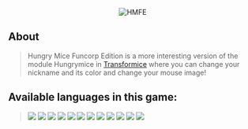 <p align="center">
	<img src="https://i.imgur.com/G5sREDk.png" alt="HMFE">
</p>

## About
> Hungry Mice Funcorp Edition is a more interesting version of the module Hungrymice in [Transformice](https://www.transformice.com)
> where you can change your nickname and its color and change your mouse image!

## Available languages in this game:
>	<img src="https://i.imgur.com/7A5mQX7.png"> <img src="http://transformice.com/images/drapeaux/32/BR.png"> <img src="https://i.imgur.com/6GcBlas.png"> <img src="http://transformice.com/images/drapeaux/32/ES.png"> <img src="https://i.imgur.com/5bUAGXC.png"> <img src="https://i.imgur.com/MgQx55J.png"> <img src="https://i.imgur.com/qk3NMAB.png"> <img src="https://i.imgur.com/23djZtV.png"> <img src="http://transformice.com/images/drapeaux/32/DE.png"> <img src="http://transformice.com/images/drapeaux/32/RU.png"> <img src="http://transformice.com/images/drapeaux/32/PT.png"> <img src="http://transformice.com/images/drapeaux/32/CZ.png">   
